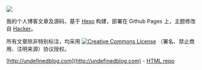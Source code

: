 ![](https://api.travis-ci.org/jasonslyvia/undefinedblog.svg?branch=master)

我的个人博客文章及源码，基于 [Hexo](http://hexo.io) 构建，部署在 Github Pages 上，主题修改自 [Hacker](https://github.com/CodeDaraW/Hacker)。

所有文章除非特别标注，均采用 <a rel="license" href="http://creativecommons.org/licenses/by-nc-sa/4.0/"><img alt="Creative Commons License" style="border-width:0" src="https://i.creativecommons.org/l/by-nc-sa/4.0/88x31.png" /></a> （署名、禁止商用、注明来源）协议授权。

[http://undefinedblog.com](http://undefinedblog.com) - [HTML repo](https://github.com/jasonslyvia/undefinedblog.com)
